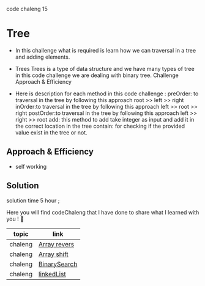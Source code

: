  code chaleng 15

 # Tree
<!-- Short summary or background information -->
* In this challenge what is required is learn how we can traversal in a tree and adding elements.

  
 * Trees
Trees is a type of data structure and we have many types of tree in this code challenge we are dealing with binary tree.
Challenge
Approach & Efficiency

*  Here is description for each method in this code challenge :
preOrder: to traversal in the tree by following this approach root >> left >> right
inOrder:to traversal in the tree by following this approach left >> root >> right
postOrder:to traversal in the tree by following this approach left >> right >> root
add: this method to add take integer as input and add it in the correct location in the tree
contain: for checking if the provided value exist in the tree or not.
## Approach & Efficiency
<!-- What approach did you take? Why? What is the Big O space/time for this approach? -->
 * self working

## Solution
<!-- Embedded whiteboard image -->
solution time 5 hour ;


Here you will find codeChaleng that I have done  to share what I learned with you ! 💙

 topic          | link  |
| ------------- | ------------- |
| chaleng |[Array revers](chalenges/ArrayReverse.java)  |
| chaleng |[Array shift](chalenges/ArrayShift.java)  |
| chaleng |[BinarySearch](chalenges/BinarySearch.java)  |
| chaleng |[linkedList](chalenges/LinkedList.java)  |
